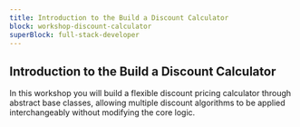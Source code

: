 ```yaml
---
title: Introduction to the Build a Discount Calculator
block: workshop-discount-calculator
superBlock: full-stack-developer
---
```


## Introduction to the Build a Discount Calculator

In this workshop you will build a flexible discount pricing calculator through abstract base classes, allowing multiple discount algorithms to be applied interchangeably without modifying the core logic.
